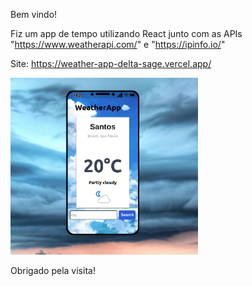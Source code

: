 Bem vindo!

Fiz um app de tempo utilizando React junto com as APIs "https://www.weatherapi.com/" e "https://ipinfo.io/"

Site: https://weather-app-delta-sage.vercel.app/

<img src="Screenshot.png" width="300px" />

Obrigado pela visita!
